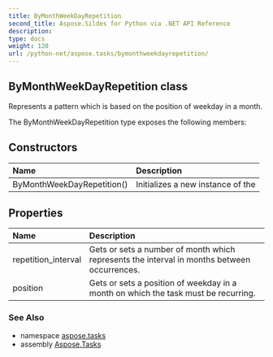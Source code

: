 ```yaml
---
title: ByMonthWeekDayRepetition
second_title: Aspose.Sildes for Python via .NET API Reference
description: 
type: docs
weight: 120
url: /python-net/aspose.tasks/bymonthweekdayrepetition/
---
```


## ByMonthWeekDayRepetition class

Represents a pattern which is based on the position of weekday in a month.

The ByMonthWeekDayRepetition type exposes the following members:
## Constructors
| Name | Description |
| :- | :- |
|ByMonthWeekDayRepetition()|Initializes a new instance of the|
## Properties
| Name | Description |
| :- | :- |
|repetition_interval|Gets or sets a number of month which represents the interval in months between occurrences.|
|position|Gets or sets a position of weekday in a month on which the task must be recurring.|

### See Also

* namespace [aspose.tasks](/python-net/aspose.tasks/)
* assembly [Aspose.Tasks](/tasks/python-net/)


